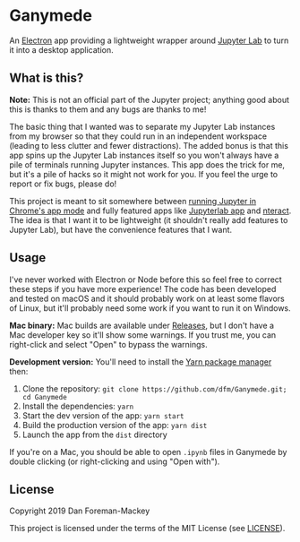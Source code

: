 # Ganymede

An [Electron](https://electronjs.org/) app providing a lightweight wrapper around [Jupyter Lab](https://jupyterlab.readthedocs.io/en/stable/) to turn it into a desktop application.

## What is this?

**Note:** This is not an official part of the Jupyter project; anything good about this is thanks to them and any bugs are thanks to me!

The basic thing that I wanted was to separate my Jupyter Lab instances from my browser so that they could run in an independent workspace (leading to less clutter and fewer distractions).
The added bonus is that this app spins up the Jupyter Lab instances itself so you won't always have a pile of terminals running Jupyter instances.
This app does the trick for me, but it's a pile of hacks so it might not work for you.
If you feel the urge to report or fix bugs, please do!

This project is meant to sit somewhere between [running Jupyter in Chrome's app mode](http://christopherroach.com/articles/jupyterlab-desktop-app/) and fully featured apps like [Jupyterlab app](https://github.com/jupyterlab/jupyterlab_app) and [nteract](https://nteract.io/).
The idea is that I want it to be lightweight (it shouldn't really add features to Jupyter Lab), but have the convenience features that I want.

## Usage

I've never worked with Electron or Node before this so feel free to correct these steps if you have more experience!
The code has been developed and tested on macOS and it should probably work on at least some flavors of Linux, but it'll probably need some work if you want to run it on Windows.

**Mac binary:** Mac builds are available under [Releases](https://github.com/dfm/Ganymede/releases), but I don't have a Mac developer key so it'll show some warnings. If you trust me, you can right-click and select "Open" to bypass the warnings.

**Development version:** You'll need to install the [Yarn package manager](https://yarnpkg.com/en/) then:

1. Clone the repository: `git clone https://github.com/dfm/Ganymede.git; cd Ganymede`
2. Install the dependencies: `yarn`
3. Start the dev version of the app: `yarn start`
4. Build the production version of the app: `yarn dist`
5. Launch the app from the `dist` directory

If you're on a Mac, you should be able to open `.ipynb` files in Ganymede by double clicking (or right-clicking and using "Open with").

## License

Copyright 2019 Dan Foreman-Mackey

This project is licensed under the terms of the MIT License (see [LICENSE](LICENSE)).
